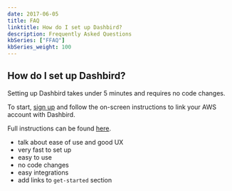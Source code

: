 ```yaml
---
date: 2017-06-05
title: FAQ
linktitle: How do I set up Dashbird?
description: Frequently Asked Questions
kbSeries: ["FFAQ"]
kbSeries_weight: 100
---
```



<h2>
  <span class="h2 underlined bold">
    How do I set up Dashbird?
  </span>
</h2>
Setting up Dashbird takes under 5 minutes and requires no code changes.

To start, [sign up](/signup) and follow the on-screen instructions to link your AWS account with Dashbird.

Full instructions can be found [here](/docs/get-started/quick-start).

- talk about ease of use and good UX
- very fast to set up
- easy to use
- no code changes
- easy integrations
- add links to `get-started` section